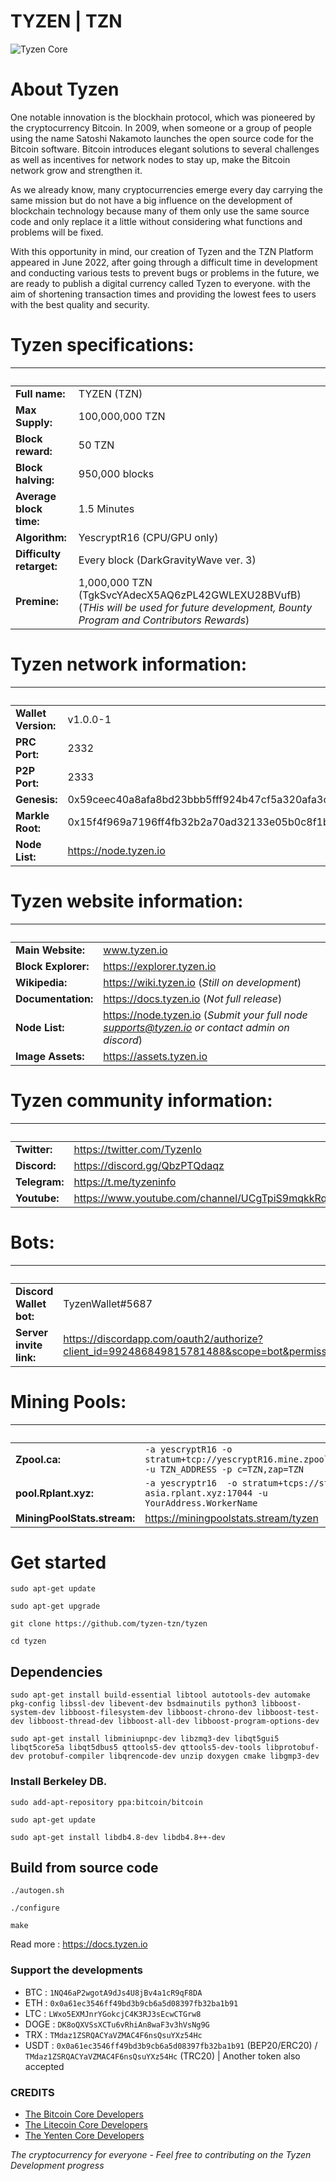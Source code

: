 # TYZEN | TZN
![Tyzen Core](http://assets.tyzen.io/image/Tyzen-core.png)
# About Tyzen
One notable innovation is the blockhain protocol, which was pioneered by the cryptocurrency Bitcoin. In 2009, when someone or a group of people using the name Satoshi Nakamoto launches the open source code for the Bitcoin software. Bitcoin introduces elegant solutions to several challenges as well as incentives for network nodes to stay up, make the Bitcoin network grow and strengthen it.

As we already know, many cryptocurrencies emerge every day carrying the same mission but do not have a big influence on the development of blockchain technology because many of them only use the same source code and only replace it a little without considering what functions and problems will be fixed.

With this opportunity in mind, our creation of Tyzen and the TZN Platform appeared in June 2022, after going through a difficult time in development and conducting various tests to prevent bugs or problems in the future, we are ready to publish a digital currency called Tyzen to everyone. with the aim of shortening transaction times and providing the lowest fees to users with the best quality and security.


# Tyzen specifications:
&nbsp; | &nbsp;
------ | ------
**Full name:** | TYZEN (TZN)
**Max Supply:** | 100,000,000 TZN
**Block reward:** | 50 TZN
**Block halving:** | 950,000 blocks
**Average block time:** | 1.5 Minutes
**Algorithm:** | YescryptR16 (CPU/GPU only)
**Difficulty retarget:** | Every block (DarkGravityWave ver. 3)
**Premine:** | 1,000,000 TZN (TgkSvcYAdecX5AQ6zPL42GWLEXU28BVufB) (*THis will be used for future development, Bounty Program and Contributors Rewards*)

# Tyzen network information:
&nbsp; | &nbsp;
------ | ------
**Wallet Version:** | v1.0.0-1
**PRC Port:** | 2332
**P2P Port:** | 2333
**Genesis:** | 0x59ceec40a8afa8bd23bbb5fff924b47cf5a320afa3c2de6f78cab06fdfe83427
**Markle Root:** | 0x15f4f969a7196ff4fb32b2a70ad32133e05b0c8f1b5ef20847e58b030da47bca
**Node List:** | https://node.tyzen.io

# Tyzen website information:
&nbsp; | &nbsp;
------ | ------
**Main Website:** | www.tyzen.io
**Block Explorer:** | https://explorer.tyzen.io
**Wikipedia:** | https://wiki.tyzen.io (*Still on development*)
**Documentation:** | https://docs.tyzen.io (*Not full release*)
**Node List:** | https://node.tyzen.io (*Submit your full node supports@tyzen.io or contact admin on discord*)
**Image Assets:** | https://assets.tyzen.io

# Tyzen community information:
&nbsp; | &nbsp;
------ | ------
**Twitter:** | https://twitter.com/TyzenIo
**Discord:** | https://discord.gg/QbzPTQdaqz
**Telegram:** | https://t.me/tyzeninfo
**Youtube:** | https://www.youtube.com/channel/UCgTpiS9mqkkRqrT_iBnQ17w

# Bots:
&nbsp; | &nbsp;
------ | ------
**Discord Wallet bot:** | TyzenWallet#5687
**Server invite link:** | https://discordapp.com/oauth2/authorize?client_id=992486849815781488&scope=bot&permissions=68672

# Mining Pools:
&nbsp; | &nbsp;
------ | ------
**Zpool.ca:** | ```-a yescryptR16 -o stratum+tcp://yescryptR16.mine.zpool.ca:6333 -u TZN_ADDRESS -p c=TZN,zap=TZN```
**pool.Rplant.xyz:** | ```-a yescryptr16  -o stratum+tcps://stratum-asia.rplant.xyz:17044 -u YourAddress.WorkerName```
**MiningPoolStats.stream:** | https://miningpoolstats.stream/tyzen

# Get started
```sudo apt-get update```

```sudo apt-get upgrade```

```git clone https://github.com/tyzen-tzn/tyzen```

```cd tyzen```

## Dependencies
```sudo apt-get install build-essential libtool autotools-dev automake pkg-config libssl-dev libevent-dev bsdmainutils python3 libboost-system-dev libboost-filesystem-dev libboost-chrono-dev libboost-test-dev libboost-thread-dev libboost-all-dev libboost-program-options-dev```

```sudo apt-get install libminiupnpc-dev libzmq3-dev libqt5gui5 libqt5core5a libqt5dbus5 qttools5-dev qttools5-dev-tools libprotobuf-dev protobuf-compiler libqrencode-dev unzip doxygen cmake libgmp3-dev```

### Install Berkeley DB.
```sudo add-apt-repository ppa:bitcoin/bitcoin```

```sudo apt-get update```

```sudo apt-get install libdb4.8-dev libdb4.8++-dev```

## Build from source code
```./autogen.sh```

```./configure```

```make```

Read more : https://docs.tyzen.io

### Support the developments
- BTC : ```1NQ46aP2wgotA9dJs4U8jBv4a1cR9qF8DA```
- ETH : ```0x0a61ec3546ff49bd3b9cb6a5d08397fb32ba1b91```
- LTC : ```LWxo5EXMJnrYGokcjC4K3RJ3sEcwCTGrw8```
- DOGE : ```DK8oQXVSsXCTu6vRhiAn8waF3v3hVsNg9G```
- TRX : ```TMdaz1ZSRQACYaVZMAC4F6nsQsuYXz54Hc```
- USDT : ```0x0a61ec3546ff49bd3b9cb6a5d08397fb32ba1b91``` (BEP20/ERC20) / ```TMdaz1ZSRQACYaVZMAC4F6nsQsuYXz54Hc``` (TRC20) | Another token also accepted

### CREDITS
- [The Bitcoin Core Developers](https://github.com/bitcoin/bitcoin)
- [The Litecoin Core Developers](https://github.com/litecoin-project/litecoin)
- [The Yenten Core Developers](https://github.com/yentencoin/yenten)


*The cryptocurrency for everyone - Feel free to contributing on the Tyzen Development progress*
